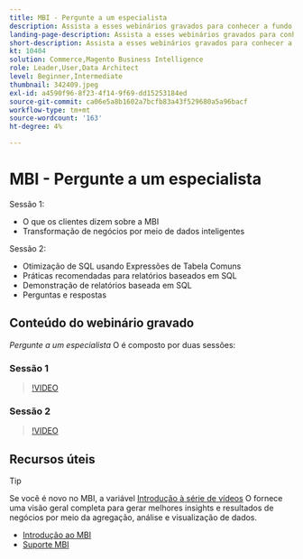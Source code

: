 ```yaml
---
title: MBI - Pergunte a um especialista
description: Assista a esses webinários gravados para conhecer a fundo a equipe de produtos da MBI, incluindo a transformação de negócios por meio de dados inteligentes.
landing-page-description: Assista a esses webinários gravados para conhecer a fundo a equipe de produtos da MBI, incluindo a transformação de negócios por meio de dados inteligentes.
short-description: Assista a esses webinários gravados para conhecer a fundo a equipe de produtos da MBI, incluindo a transformação de negócios por meio de dados inteligentes.
kt: 10404
solution: Commerce,Magento Business Intelligence
role: Leader,User,Data Architect
level: Beginner,Intermediate
thumbnail: 342409.jpeg
exl-id: a4590f96-8f23-4f14-9f69-dd15253184ed
source-git-commit: ca06e5a8b1602a7bcfb83a43f529680a5a96bacf
workflow-type: tm+mt
source-wordcount: '163'
ht-degree: 4%

---
```


# MBI - Pergunte a um especialista

Sessão 1:

- O que os clientes dizem sobre a MBI
- Transformação de negócios por meio de dados inteligentes

Sessão 2:

- Otimização de SQL usando Expressões de Tabela Comuns
- Práticas recomendadas para relatórios baseados em SQL
- Demonstração de relatórios baseada em SQL
- Perguntas e respostas

## Conteúdo do webinário gravado

_Pergunte a um especialista_ O é composto por duas sessões:

### Sessão 1

>[!VIDEO](https://video.tv.adobe.com/v/342409?quality=12&learn=on)

### Sessão 2

>[!VIDEO](https://video.tv.adobe.com/v/342410?quality=12&learn=on)

## Recursos úteis

>[!TIP]
>
>Se você é novo no MBI, a variável [Introdução à série de vídeos](https://experienceleague.adobe.com/docs/commerce-learn/tutorials/mbi/introduction/1-overview.html) O fornece uma visão geral completa para gerar melhores insights e resultados de negócios por meio da agregação, análise e visualização de dados.

- [Introdução ao MBI](https://experienceleague.adobe.com/docs/commerce-business-intelligence/mbi/getting-started.html)
- [Suporte MBI](https://experienceleague.adobe.com/docs/commerce-knowledge-base/kb/troubleshooting/miscellaneous/mbi-service-policies.html)
